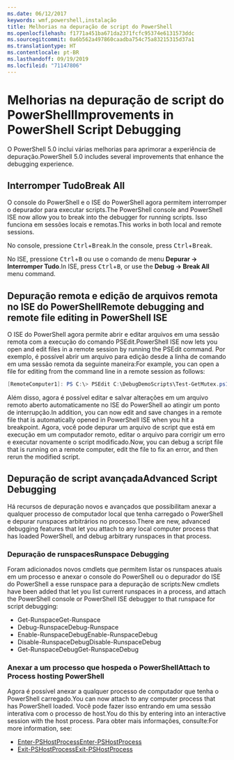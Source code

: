 ```yaml
---
ms.date: 06/12/2017
keywords: wmf,powershell,instalação
title: Melhorias na depuração de script do PowerShell
ms.openlocfilehash: f1771a451ba671da2371fcfc95374e6131573ddc
ms.sourcegitcommit: 0a6b562a497860caadba754c75a83215315d37a1
ms.translationtype: HT
ms.contentlocale: pt-BR
ms.lasthandoff: 09/19/2019
ms.locfileid: "71147806"
---
```

# <a name="improvements-in-powershell-script-debugging"></a><span data-ttu-id="95eb3-103">Melhorias na depuração de script do PowerShell</span><span class="sxs-lookup"><span data-stu-id="95eb3-103">Improvements in PowerShell Script Debugging</span></span>

<span data-ttu-id="95eb3-104">O PowerShell 5.0 inclui várias melhorias para aprimorar a experiência de depuração.</span><span class="sxs-lookup"><span data-stu-id="95eb3-104">PowerShell 5.0 includes several improvements that enhance the debugging experience.</span></span>

## <a name="break-all"></a><span data-ttu-id="95eb3-105">Interromper Tudo</span><span class="sxs-lookup"><span data-stu-id="95eb3-105">Break All</span></span>

<span data-ttu-id="95eb3-106">O console do PowerShell e o ISE do PowerShell agora permitem interromper o depurador para executar scripts.</span><span class="sxs-lookup"><span data-stu-id="95eb3-106">The PowerShell console and PowerShell ISE now allow you to break into the debugger for running scripts.</span></span> <span data-ttu-id="95eb3-107">Isso funciona em sessões locais e remotas.</span><span class="sxs-lookup"><span data-stu-id="95eb3-107">This works in both local and remote sessions.</span></span>

<span data-ttu-id="95eb3-108">No console, pressione <kbd>Ctrl</kbd>+<kbd>Break</kbd>.</span><span class="sxs-lookup"><span data-stu-id="95eb3-108">In the console, press <kbd>Ctrl</kbd>+<kbd>Break</kbd>.</span></span>

<span data-ttu-id="95eb3-109">No ISE, pressione <kbd>Ctrl</kbd>+<kbd>B</kbd> ou use o comando de menu **Depurar -> Interromper Tudo**.</span><span class="sxs-lookup"><span data-stu-id="95eb3-109">In ISE, press <kbd>Ctrl</kbd>+<kbd>B</kbd>, or use the **Debug -> Break All** menu command.</span></span>

## <a name="remote-debugging-and-remote-file-editing-in-powershell-ise"></a><span data-ttu-id="95eb3-110">Depuração remota e edição de arquivos remota no ISE do PowerShell</span><span class="sxs-lookup"><span data-stu-id="95eb3-110">Remote debugging and remote file editing in PowerShell ISE</span></span>

<span data-ttu-id="95eb3-111">O ISE do PowerShell agora permite abrir e editar arquivos em uma sessão remota com a execução do comando PSEdit.</span><span class="sxs-lookup"><span data-stu-id="95eb3-111">PowerShell ISE now lets you open and edit files in a remote session by running the PSEdit command.</span></span>
<span data-ttu-id="95eb3-112">Por exemplo, é possível abrir um arquivo para edição desde a linha de comando em uma sessão remota da seguinte maneira:</span><span class="sxs-lookup"><span data-stu-id="95eb3-112">For example, you can open a file for editing from the command line in a remote session as follows:</span></span>

```powershell
[RemoteComputer1]: PS C:\> PSEdit C:\DebugDemoScripts\Test-GetMutex.ps1
```

<span data-ttu-id="95eb3-113">Além disso, agora é possível editar e salvar alterações em um arquivo remoto aberto automaticamente no ISE do PowerShell ao atingir um ponto de interrupção.</span><span class="sxs-lookup"><span data-stu-id="95eb3-113">In addition, you can now edit and save changes in a remote file that is automatically opened in PowerShell ISE when you hit a breakpoint.</span></span> <span data-ttu-id="95eb3-114">Agora, você pode depurar um arquivo de script que está em execução em um computador remoto, editar o arquivo para corrigir um erro e executar novamente o script modificado.</span><span class="sxs-lookup"><span data-stu-id="95eb3-114">Now, you can debug a script file that is running on a remote computer, edit the file to fix an error, and then rerun the modified script.</span></span>

## <a name="advanced-script-debugging"></a><span data-ttu-id="95eb3-115">Depuração de script avançada</span><span class="sxs-lookup"><span data-stu-id="95eb3-115">Advanced Script Debugging</span></span>

<span data-ttu-id="95eb3-116">Há recursos de depuração novos e avançados que possibilitam anexar a qualquer processo de computador local que tenha carregado o PowerShell e depurar runspaces arbitrários no processo.</span><span class="sxs-lookup"><span data-stu-id="95eb3-116">There are new, advanced debugging features that let you attach to any local computer process that has loaded PowerShell, and debug arbitrary runspaces in that process.</span></span>

### <a name="runspace-debugging"></a><span data-ttu-id="95eb3-117">Depuração de runspaces</span><span class="sxs-lookup"><span data-stu-id="95eb3-117">Runspace Debugging</span></span>

<span data-ttu-id="95eb3-118">Foram adicionados novos cmdlets que permitem listar os runspaces atuais em um processo e anexar o console do PowerShell ou o depurador do ISE do PowerShell a esse runspace para a depuração de scripts:</span><span class="sxs-lookup"><span data-stu-id="95eb3-118">New cmdlets have been added that let you list current runspaces in a process, and attach the PowerShell console or PowerShell ISE debugger to that runspace for script debugging:</span></span>

- <span data-ttu-id="95eb3-119">Get-Runspace</span><span class="sxs-lookup"><span data-stu-id="95eb3-119">Get-Runspace</span></span>
- <span data-ttu-id="95eb3-120">Debug-Runspace</span><span class="sxs-lookup"><span data-stu-id="95eb3-120">Debug-Runspace</span></span>
- <span data-ttu-id="95eb3-121">Enable-RunspaceDebug</span><span class="sxs-lookup"><span data-stu-id="95eb3-121">Enable-RunspaceDebug</span></span>
- <span data-ttu-id="95eb3-122">Disable-RunspaceDebug</span><span class="sxs-lookup"><span data-stu-id="95eb3-122">Disable-RunspaceDebug</span></span>
- <span data-ttu-id="95eb3-123">Get-RunspaceDebug</span><span class="sxs-lookup"><span data-stu-id="95eb3-123">Get-RunspaceDebug</span></span>

### <a name="attach-to-process-hosting-powershell"></a><span data-ttu-id="95eb3-124">Anexar a um processo que hospeda o PowerShell</span><span class="sxs-lookup"><span data-stu-id="95eb3-124">Attach to Process hosting PowerShell</span></span>

<span data-ttu-id="95eb3-125">Agora é possível anexar a qualquer processo de computador que tenha o PowerShell carregado.</span><span class="sxs-lookup"><span data-stu-id="95eb3-125">You can now attach to any computer process that has PowerShell loaded.</span></span> <span data-ttu-id="95eb3-126">Você pode fazer isso entrando em uma sessão interativa com o processo de host.</span><span class="sxs-lookup"><span data-stu-id="95eb3-126">You do this by entering into an interactive session with the host process.</span></span> <span data-ttu-id="95eb3-127">Para obter mais informações, consulte:</span><span class="sxs-lookup"><span data-stu-id="95eb3-127">For more information, see:</span></span>

- [<span data-ttu-id="95eb3-128">Enter-PSHostProcess</span><span class="sxs-lookup"><span data-stu-id="95eb3-128">Enter-PSHostProcess</span></span>](/powershell/module/Microsoft.PowerShell.Core/Enter-PSHostProcess)
- [<span data-ttu-id="95eb3-129">Exit-PSHostProcess</span><span class="sxs-lookup"><span data-stu-id="95eb3-129">Exit-PSHostProcess</span></span>](/powershell/module/Microsoft.PowerShell.Core/Exit-PSHostProcess)

